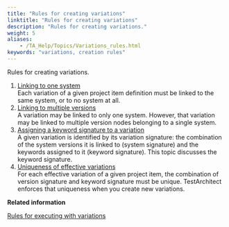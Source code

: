 ```yaml
--- 
title: "Rules for creating variations"
linktitle: "Rules for creating variations"
description: "Rules for creating variations."
weight: 5
aliases: 
    - /TA_Help/Topics/Variations_rules.html
keywords: "variations, creation rules"
---
```


Rules for creating variations.

1.  [Linking to one system](/user-guide/variations/rules-for-creating-variations/linking-to-one-system)  
Each variation of a given project item definition must be linked to the same system, or to no system at all.
2.  [Linking to multiple versions](/user-guide/variations/rules-for-creating-variations/linking-to-multiple-versions)  
A variation may be linked to only one system. However, that variation may be linked to multiple version nodes belonging to a single system.
3.  [Assigning a keyword signature to a variation](/user-guide/variations/rules-for-creating-variations/assigning-a-keyword-signature-to-a-variation)  
A given variation is identified by its variation signature: the combination of the system versions it is linked to \(system signature\) and the keywords assigned to it \(keyword signature\). This topic discusses the keyword signature.
4.  [Uniqueness of effective variations](/user-guide/variations/rules-for-creating-variations/uniqueness-of-effective-variations)  
For each effective variation of a given project item, the combination of version signature and keyword signature must be unique. TestArchitect enforces that uniqueness when you create new variations.




**Related information**  


[Rules for executing with variations](/user-guide/variations/rules-for-executing-with-variations/)

